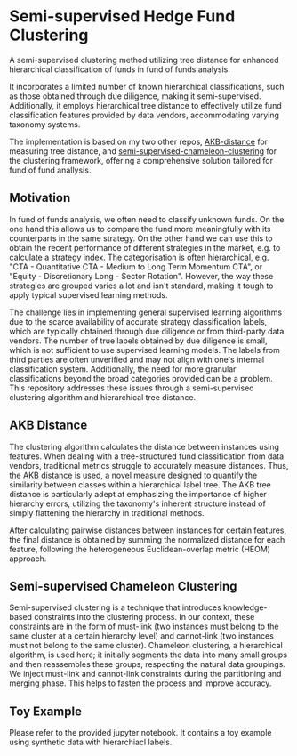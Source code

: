 # Semi-supervised Hedge Fund Clustering

A semi-supervised clustering method utilizing tree distance for enhanced hierarchical classification of funds in fund of funds analysis.

It incorporates a limited number of known hierarchical classifications, such as those obtained through due diligence, making it semi-supervised. Additionally, it employs hierarchical tree distance to effectively utilize fund classification features provided by data vendors, accommodating varying taxonomy systems.

The implementation is based on my two other repos, [AKB-distance](https://github.com/hon-gyu/hierarchical-tree-distance) for measuring tree distance, and [semi-supervised-chameleon-clustering](https://github.com/hon-gyu/semi-supervised-chameleon-clustering) for the clustering framework, offering a comprehensive solution tailored for fund of fund anallysis.

## Motivation

In fund of funds analysis, we often need to classify unknown funds. On the one hand this allows us to compare the fund more meaningfully with its counterparts in the same strategy. On the other hand we can use this to obtain the recent performance of different strategies in the market, e.g. to calculate a strategy index. The categorisation is often hierarchical, e.g. "CTA - Quantitative CTA - Medium to Long Term Momentum CTA", or "Equity - Discretionary Long - Sector Rotation". However, the way these strategies are grouped varies a lot and isn't standard, making it tough to apply typical supervised learning methods.

The challenge lies in implementing general supervised learning algorithms due to the scarce availability of accurate strategy classification labels, which are typically obtained through due diligence or from third-party data vendors. The number of true labels obtained by due diligence is small, which is not sufficient to use supervised learning models. The labels from third parties are often unverified and may not align with one's internal classification system. Additionally, the need for more granular classifications beyond the broad categories provided can be a problem. This repository addresses these issues through a semi-supervised clustering algorithm and hierarchical tree distance.

## AKB Distance

The clustering algorithm calculates the distance between instances using features. When dealing with a tree-structured fund classification from data vendors, traditional metrics struggle to accurately measure distances. Thus, the [AKB distance](https://github.com/hon-gyu/hierarchical-tree-distance) is used, a novel measure designed to quantify the similarity between classes within a hierarchical label tree. The AKB tree distance is particularly adept at emphasizing the importance of higher hierarchy errors, utilizing the taxonomy's inherent structure instead of simply flattening the hierarchy in traditional methods.

After calculating pairwise distances between instances for certain features, the final distance is obtained by summing the normalized distance for each feature, following the heterogeneous Euclidean-overlap metric (HEOM) approach.

## Semi-supervised Chameleon Clustering

Semi-supervised clustering is a technique that introduces knowledge-based constraints into the clustering process. In our context, these constraints are in the form of must-link (two instances must belong to the same cluster at a certain hierarchy level) and cannot-link (two instances must not belong to the same cluster). Chameleon clustering, a hierarchical algorithm, is used here; it initially segments the data into many small groups and then reassembles these groups, respecting the natural data groupings. We inject must-link and cannot-link constraints during the partitioning and merging phase. This helps to fasten the process and improve accuracy.

## Toy Example

Please refer to the provided jupyter notebook. It contains a toy example using synthetic data with hierarchiacl labels.
